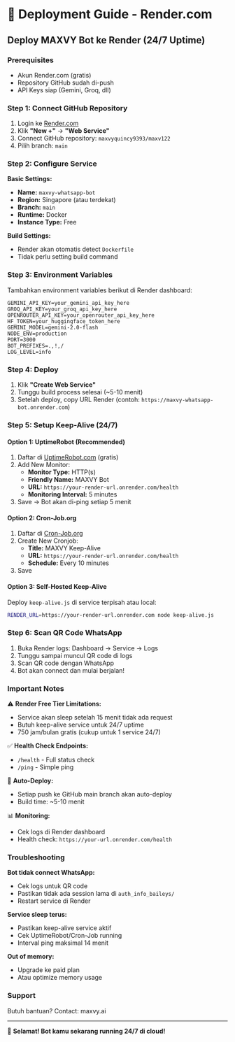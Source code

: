 # 🚀 Deployment Guide - Render.com

## Deploy MAXVY Bot ke Render (24/7 Uptime)

### Prerequisites
- Akun Render.com (gratis)
- Repository GitHub sudah di-push
- API Keys siap (Gemini, Groq, dll)

### Step 1: Connect GitHub Repository

1. Login ke [Render.com](https://render.com)
2. Klik **"New +"** → **"Web Service"**
3. Connect GitHub repository: `maxvyquincy9393/maxv122`
4. Pilih branch: `main`

### Step 2: Configure Service

**Basic Settings:**
- **Name:** `maxvy-whatsapp-bot`
- **Region:** Singapore (atau terdekat)
- **Branch:** `main`
- **Runtime:** Docker
- **Instance Type:** Free

**Build Settings:**
- Render akan otomatis detect `Dockerfile`
- Tidak perlu setting build command

### Step 3: Environment Variables

Tambahkan environment variables berikut di Render dashboard:

```
GEMINI_API_KEY=your_gemini_api_key_here
GROQ_API_KEY=your_groq_api_key_here
OPENROUTER_API_KEY=your_openrouter_api_key_here
HF_TOKEN=your_huggingface_token_here
GEMINI_MODEL=gemini-2.0-flash
NODE_ENV=production
PORT=3000
BOT_PREFIXES=.,!,/
LOG_LEVEL=info
```

### Step 4: Deploy

1. Klik **"Create Web Service"**
2. Tunggu build process selesai (~5-10 menit)
3. Setelah deploy, copy URL Render (contoh: `https://maxvy-whatsapp-bot.onrender.com`)

### Step 5: Setup Keep-Alive (24/7)

#### Option 1: UptimeRobot (Recommended)
1. Daftar di [UptimeRobot.com](https://uptimerobot.com) (gratis)
2. Add New Monitor:
   - **Monitor Type:** HTTP(s)
   - **Friendly Name:** MAXVY Bot
   - **URL:** `https://your-render-url.onrender.com/health`
   - **Monitoring Interval:** 5 minutes
3. Save → Bot akan di-ping setiap 5 menit

#### Option 2: Cron-Job.org
1. Daftar di [Cron-Job.org](https://cron-job.org)
2. Create New Cronjob:
   - **Title:** MAXVY Keep-Alive
   - **URL:** `https://your-render-url.onrender.com/health`
   - **Schedule:** Every 10 minutes
3. Save

#### Option 3: Self-Hosted Keep-Alive
Deploy `keep-alive.js` di service terpisah atau local:
```bash
RENDER_URL=https://your-render-url.onrender.com node keep-alive.js
```

### Step 6: Scan QR Code WhatsApp

1. Buka Render logs: Dashboard → Service → Logs
2. Tunggu sampai muncul QR code di logs
3. Scan QR code dengan WhatsApp
4. Bot akan connect dan mulai berjalan!

### Important Notes

⚠️ **Render Free Tier Limitations:**
- Service akan sleep setelah 15 menit tidak ada request
- Butuh keep-alive service untuk 24/7 uptime
- 750 jam/bulan gratis (cukup untuk 1 service 24/7)

✅ **Health Check Endpoints:**
- `/health` - Full status check
- `/ping` - Simple ping

🔄 **Auto-Deploy:**
- Setiap push ke GitHub main branch akan auto-deploy
- Build time: ~5-10 menit

📊 **Monitoring:**
- Cek logs di Render dashboard
- Health check: `https://your-url.onrender.com/health`

### Troubleshooting

**Bot tidak connect WhatsApp:**
- Cek logs untuk QR code
- Pastikan tidak ada session lama di `auth_info_baileys/`
- Restart service di Render

**Service sleep terus:**
- Pastikan keep-alive service aktif
- Cek UptimeRobot/Cron-Job running
- Interval ping maksimal 14 menit

**Out of memory:**
- Upgrade ke paid plan
- Atau optimize memory usage

### Support

Butuh bantuan? Contact: maxvy.ai

---

🎉 **Selamat! Bot kamu sekarang running 24/7 di cloud!**
